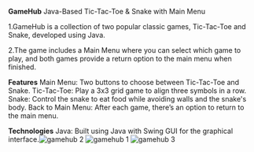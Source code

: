 **GameHub**
Java-Based Tic-Tac-Toe & Snake with Main Menu

1.GameHub is a collection of two popular classic games, Tic-Tac-Toe and Snake, developed using Java. 

2.The game includes a Main Menu where you can select which game to play, and both games provide a return option to the main menu when finished.

**Features**
Main Menu: Two buttons to choose between Tic-Tac-Toe and Snake.
Tic-Tac-Toe: Play a 3x3 grid game to align three symbols in a row.
Snake: Control the snake to eat food while avoiding walls and the snake's body.
Back to Main Menu: After each game, there’s an option to return to the main menu.

**Technologies**
Java: Built using Java with Swing GUI for the graphical interface.![gamehub 2](https://github.com/user-attachments/assets/e262ad94-ace7-4fa4-a8ce-e99da095a7dc)
![gamehub 1](https://github.com/user-attachments/assets/ebde5467-421d-44bf-b5fe-2b7c06390791)
![gamehub 3](https://github.com/user-attachments/assets/3b2fa049-42f7-47c2-9505-f371a932f0de)
